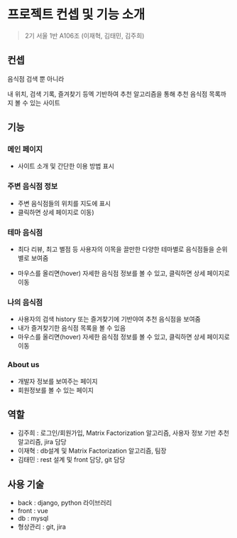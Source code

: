 # 프로젝트 컨셉 및 기능 소개

>  2기 서울 1반 A106조 (이재혁, 김태민, 김주희)

## 컨셉

음식점 검색 뿐 아니라

내 위치, 검색 기록, 즐겨찾기 등엑 기반하여 추천 알고리즘을 통해 추천 음식점 목록까지 볼 수 있는 사이트



## 기능

### 메인 페이지

- 사이트 소개 및 간단한 이용 방법 표시

### 주변 음식점 정보

- 주변 음식점들의 위치를 지도에 표시
- 클릭하면 상세 페이지로 이동)

### 테마 음식점

- 최다 리뷰, 최고 별점 등 사용자의 이목을 끌만한 다양한 테마별로 음식점들을 순위별로 보여줌

- 마우스를 올리면(hover) 자세한 음식점 정보를 볼 수 있고, 클릭하면 상세 페이지로 이동

### 나의 음식점

- 사용자의 검색 history 또는 즐겨찾기에 기반야여 추천 음식점을 보여줌
- 내가 즐겨찾기한 음식점 목록을 볼 수 있음
- 마우스를 올리면(hover) 자세한 음식점 정보를 볼 수 있고, 클릭하면 상세 페이지로 이동

### About us

- 개발자 정보를 보여주는 페이지
- 회원정보를 볼 수 있는 페이지


## 역할
- 김주희 : 로그인/회원가입, Matrix Factorization 알고리즘, 사용자 정보 기반 추천 알고리즘, jira 담당
- 이재혁 : db설계 및 Matrix Factorization 알고리즘, 팀장
- 김태민 : rest 설계 및 front 담당, git 담당

## 사용 기술
- back : django, python 라이브러리
- front : vue
- db : mysql
- 형상관리 : git, jira
